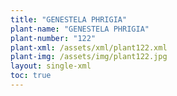 ```yaml
---
title: "GENESTELA PHRIGIA"
plant-name: "GENESTELA PHRIGIA"
plant-number: "122"
plant-xml: /assets/xml/plant122.xml
plant-img: /assets/img/plant122.jpg
layout: single-xml
toc: true
---
```

